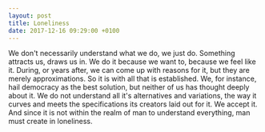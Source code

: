 ```yaml
---
layout: post
title: Loneliness
date: 2017-12-16 09:29:00 +0100
---
```

We don't necessarily understand what we do, we just do. Something attracts us, draws us in. We do it because we want to, because we feel like it. During, or years after, we can come up with reasons for it, but they are merely approximations. So it is with all that is established. We, for instance, hail democracy as the best solution, but neither of us has thought deeply about it. We do not understand all it's alternatives and variations, the way it curves and meets the specifications its creators laid out for it. We accept it. And  since it is not within the realm of man to understand everything, man must create in loneliness.